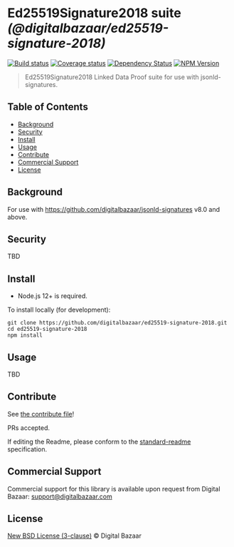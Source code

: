 # Ed25519Signature2018 suite _(@digitalbazaar/ed25519-signature-2018)_

[![Build status](https://img.shields.io/github/workflow/status/digitalbazaar/ed25519-signature-2018/Node.js%20CI)](https://github.com/digitalbazaar/ed25519-signature-2018/actions?query=workflow%3A%22Node.js+CI%22)
[![Coverage status](https://img.shields.io/codecov/c/github/digitalbazaar/ed25519-signature-2018)](https://codecov.io/gh/digitalbazaar/ed25519-signature-2018)
[![Dependency Status](https://img.shields.io/david/digitalbazaar/ed25519-signature-2018.svg)](https://david-dm.org/digitalbazaar/ed25519-signature-2018)
[![NPM Version](https://img.shields.io/npm/v/digitalbazaar/ed25519-signature-2018.svg)](https://npm.im/digitalbazaar/ed25519-signature-2018)

> Ed25519Signature2018 Linked Data Proof suite for use with jsonld-signatures.

## Table of Contents

- [Background](#background)
- [Security](#security)
- [Install](#install)
- [Usage](#usage)
- [Contribute](#contribute)
- [Commercial Support](#commercial-support)
- [License](#license)

## Background

For use with https://github.com/digitalbazaar/jsonld-signatures v8.0 and above.

## Security

TBD

## Install

- Node.js 12+ is required.

To install locally (for development):

```
git clone https://github.com/digitalbazaar/ed25519-signature-2018.git
cd ed25519-signature-2018
npm install
```

## Usage

TBD

## Contribute

See [the contribute file](https://github.com/digitalbazaar/bedrock/blob/master/CONTRIBUTING.md)!

PRs accepted.

If editing the Readme, please conform to the
[standard-readme](https://github.com/RichardLitt/standard-readme) specification.

## Commercial Support

Commercial support for this library is available upon request from
Digital Bazaar: support@digitalbazaar.com

## License

[New BSD License (3-clause)](LICENSE) © Digital Bazaar
